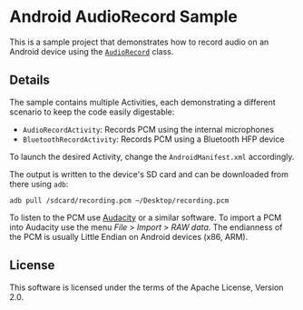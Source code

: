 # Android AudioRecord Sample

This is a sample project that demonstrates how to record audio on an Android device using the [`AudioRecord`](https://developer.android.com/reference/android/media/AudioRecord.html) class.

## Details

The sample contains multiple Activities, each demonstrating a different scenario to keep the code easily digestable:

* `AudioRecordActivity`: Records PCM using the internal microphones
* `BluetoothRecordActivity`: Records PCM using a Bluetooth HFP device

To launch the desired Activity, change the `AndroidManifest.xml` accordingly.

The output is written to the device's SD card and can be downloaded from there using `adb`:

```shell
adb pull /sdcard/recording.pcm ~/Desktop/recording.pcm
```

To listen to the PCM use [Audacity](http://www.audacityteam.org) or a similar software. To import a PCM into Audacity use the menu *File* > *Import* > *RAW data*. The endianness of the PCM is usually Little Endian on Android devices (x86, ARM).

## License

This software is licensed under the terms of the Apache License, Version 2.0.
